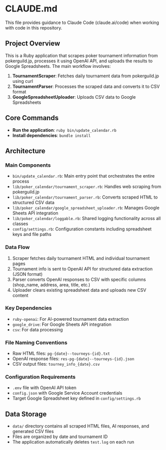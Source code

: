 # CLAUDE.md

This file provides guidance to Claude Code (claude.ai/code) when working with code in this repository.

## Project Overview

This is a Ruby application that scrapes poker tournament information from pokerguild.jp, processes it using OpenAI API, and uploads the results to Google Spreadsheets. The main workflow involves:

1. **TournamentScraper**: Fetches daily tournament data from pokerguild.jp using curl
2. **TournamentParser**: Processes the scraped data and converts it to CSV format  
3. **GoogleSpreadsheetUploader**: Uploads CSV data to Google Spreadsheets

## Core Commands

- **Run the application**: `ruby bin/update_calendar.rb`
- **Install dependencies**: `bundle install`

## Architecture

### Main Components

- `bin/update_calendar.rb`: Main entry point that orchestrates the entire process
- `lib/poker_calendar/tournament_scraper.rb`: Handles web scraping from pokerguild.jp
- `lib/poker_calendar/tournament_parser.rb`: Converts scraped HTML to structured CSV data
- `lib/poker_calendar/google_spreadsheet_uploader.rb`: Manages Google Sheets API integration
- `lib/poker_calendar/loggable.rb`: Shared logging functionality across all classes
- `config/settings.rb`: Configuration constants including spreadsheet keys and file paths

### Data Flow

1. Scraper fetches daily tournament HTML and individual tournament pages
2. Tournament info is sent to OpenAI API for structured data extraction (JSON format)
3. Parser converts OpenAI responses to CSV with specific columns (shop_name, address, area, title, etc.)
4. Uploader clears existing spreadsheet data and uploads new CSV content

### Key Dependencies

- `ruby-openai`: For AI-powered tournament data extraction
- `google_drive`: For Google Sheets API integration  
- `csv`: For data processing

### File Naming Conventions

- Raw HTML files: `pg-{date}--tourneys-{id}.txt`
- OpenAI response files: `res-pg-{date}--tourneys-{id}.json`
- CSV output files: `tourney_info_{date}.csv`

### Configuration Requirements

- `.env` file with OpenAI API token
- `config.json` with Google Service Account credentials
- Target Google Spreadsheet key defined in `config/settings.rb`

## Data Storage

- `data/` directory contains all scraped HTML files, AI responses, and generated CSV files
- Files are organized by date and tournament ID
- The application automatically deletes `test.log` on each run